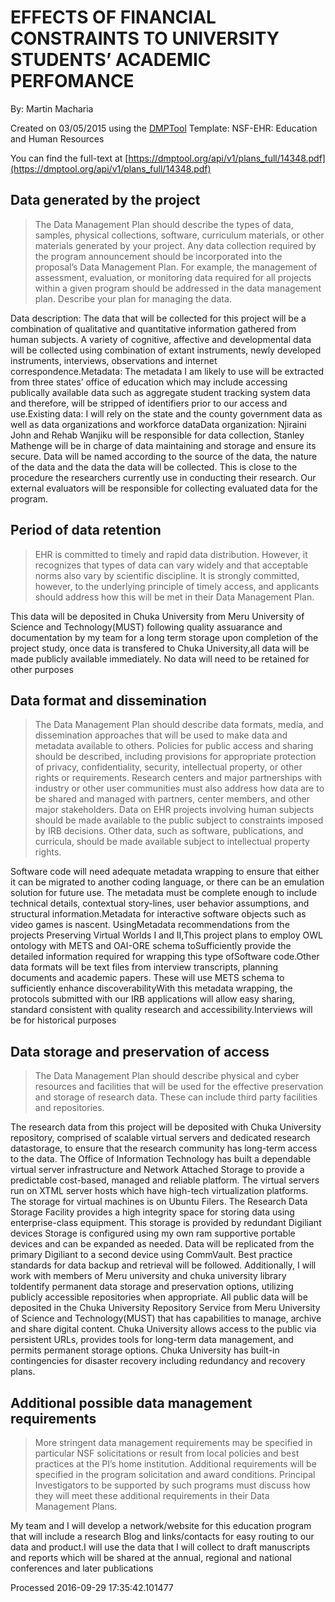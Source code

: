 # EFFECTS OF FINANCIAL CONSTRAINTS TO UNIVERSITY STUDENTS’ ACADEMIC PERFOMANCE

By: Martin Macharia

Created on 03/05/2015 using the [DMPTool](https://dmp.cdlib.org/) Template: NSF-EHR: Education and Human Resources

You can find the full-text at [https://dmptool.org/api/v1/plans_full/14348.pdf](https://dmptool.org/api/v1/plans_full/14348.pdf) 

## Data generated by the project

> The Data Management Plan should describe the types of data, samples, physical collections, software, curriculum materials, or other materials generated by your project. Any data collection required by the program announcement should be incorporated into the proposal’s Data Management Plan. For example, the management of assessment, evaluation, or monitoring data required for all projects within a given program should be addressed in the data management plan. Describe your plan for managing the data.

Data description: The data that will be collected for this project will be a combination of qualitative and quantitative information gathered from human subjects. A variety of cognitive, affective and developmental data will be collected using combination of extant instruments, newly developed instruments, interviews, observations and internet correspondence.Metadata: The metadata I am likely to use will be extracted from three states&rsquo; office of education which may include accessing publically available data such as aggregate student tracking system data and therefore, will be stripped of identifiers prior to our access and use.Existing data: I will rely on the state and the county government data as well as data organizations and workforce dataData organization: Njiraini John and Rehab Wanjiku will be responsible for data collection, Stanley Mathenge will be in charge of data maintaining and storage and ensure its secure. Data will be named according to the source of the data, the nature of the data and the data the data will be collected. This is close to the procedure the researchers currently use in conducting their research. Our external evaluators will be responsible for collecting evaluated data for the program.

## Period of data retention

> EHR is committed to timely and rapid data distribution. However, it recognizes that types of data can vary widely and that acceptable norms also vary by scientific discipline. It is strongly committed, however, to the underlying principle of timely access, and applicants should address how this will be met in their Data Management Plan.

This data will be deposited in Chuka University from Meru University of Science and Technology(MUST) following quality assuarance and documentation by my team for a long term storage upon completion of the project study, once data is transfered to Chuka University,all data will be made publicly available immediately. No data will need to be retained for other purposes

## Data format and dissemination

> The Data Management Plan should describe data formats, media, and dissemination approaches that will be used to make data and metadata available to others. Policies for public access and sharing should be described, including provisions for appropriate protection of privacy, confidentiality, security, intellectual property, or other rights or requirements. Research centers and major partnerships with industry or other user communities must also address how data are to be shared and managed with partners, center members, and other major stakeholders. Data on EHR projects involving human subjects should be made available to the public subject to constraints imposed by IRB decisions. Other data, such as software, publications, and curricula, should be made available subject to intellectual property rights.

Software code will need adequate metadata wrapping to ensure that either it can be migrated to another coding language, or there can be an emulation solution for future use. The metadata must be complete enough to include technical details, contextual story-lines, user behavior assumptions, and structural information.Metadata for interactive software objects such as video games is nascent. UsingMetadata recommendations from the projects Preserving Virtual Worlds I and II,This project plans to employ OWL ontology with METS and OAI-ORE schema toSufficiently provide the detailed information required for wrapping this type ofSoftware code.Other data formats will be text files from interview transcripts, planning documents and academic papers. These will use METS schema to sufficiently enhance discoverabilityWith this metadata wrapping, the protocols submitted with our IRB applications will allow easy sharing, standard consistent with quality research and accessibility.Interviews will be for historical purposes

## Data storage and preservation of access

> The Data Management Plan should describe physical and cyber resources and facilities that will be used for the effective preservation and storage of research data. These can include third party facilities and repositories.

The research data from this project will be deposited with Chuka University repository, comprised of scalable virtual servers and dedicated research datastorage, to ensure that the research community has long-term access to the data. The Office of Information Technology has built a dependable virtual server infrastructure and Network Attached Storage to provide a predictable cost-based, managed and reliable platform. The virtual servers run on XTML server hosts which have high-tech virtualization platforms. The storage for virtual machines is on Ubuntu Filers. The Research Data Storage Facility provides a high integrity space for storing data using enterprise-class equipment. This storage is provided by redundant Digiliant devices Storage is configured using my own ram supportive portable devices and can be expanded as needed. Data will be replicated from the primary Digiliant to a second device using CommVault. Best practice standards for data backup and retrieval will be followed. Additionally, I will work with members of Meru university and chuka university library toIdentify permanent data storage and preservation options, utilizing publicly accessible repositories when appropriate. All public data will be deposited in the Chuka University Repository Service from Meru University of Science and Technology(MUST) that has capabilities to manage, archive and share digital content. Chuka University allows access to the public via persistent URLs, provides tools for long-term data management, and permits permanent storage options. Chuka University has built-in contingencies for disaster recovery including redundancy and recovery plans.

## Additional possible data management requirements

> More stringent data management requirements may be specified in particular NSF solicitations or result from local policies and best practices at the PI’s home institution. Additional requirements will be specified in the program solicitation and award conditions. Principal Investigators to be supported by such programs must discuss how they will meet these additional requirements in their Data Management Plans.

My team and I will develop a network/website for this education program that will include a research Blog and links/contacts for easy routing to our data and product.I will use the data that I will collect to draft manuscripts and reports which will be shared at the annual, regional and national conferences and later publications

Processed 2016-09-29 17:35:42.101477
